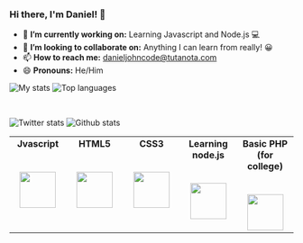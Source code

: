 ### Hi there, I'm Daniel! 👋

- 🔭 **I’m currently working on:** Learning Javascript and Node.js 💻
- 👯 **I’m looking to collaborate on:** Anything I can learn from really! 😀
- 📫 **How to reach me:** danieljohncode@tutanota.com
- 😄 **Pronouns:** He/Him

![My stats](https://github-readme-stats.vercel.app/api?username=danieljcode&layout=full)
![Top languages](https://github-readme-stats.vercel.app/api/top-langs/?username=danieljcode&layout=full&hide_border=true)

<br>

![Twitter stats](https://img.shields.io/twitter/follow/danieljcode?color=blue&label=Twitter%20FOLLOWERS&logo=twitter&style=for-the-badge)
![Github stats](https://img.shields.io/github/followers/danieljcode?color=blue&label=GITHUB%20FOLLOWERS&logo=github&style=for-the-badge)

<table>
  <tbody>
    <tr valign="top">
      <td width="20%" align="center">
        <span><strong>Jvascript</strong></span><br><br><br>
        <img height="64px" src="https://cdn.svgporn.com/logos/javascript.svg">
        <td width="20%" align="center">
        <span><strong>HTML5</strong></span><br><br><br>
        <img height="64px" src="https://cdn.svgporn.com/logos/html-5.svg">
      </td>
      <td width="20%" align="center">
        <span><strong>CSS3</strong></span><br><br><br>
        <img height="64px" src="https://cdn.svgporn.com/logos/css-3.svg">
      </td>
       </td>
       <td width="20%" align="center">
        <span><strong>Learning node.js</strong></span><br><br><br>
        <img height="64px" src="https://cdn.svgporn.com/logos/nodejs.svg">
      </td>
      <td width="20%" align="center">
        <span><strong>Basic PHP<br>(for college)</strong></span><br><br><br>
        <img height="64px" src="https://cdn.svgporn.com/logos/php.svg">
      </td>
    </tr>
      </tbody>
</table>
<br>
